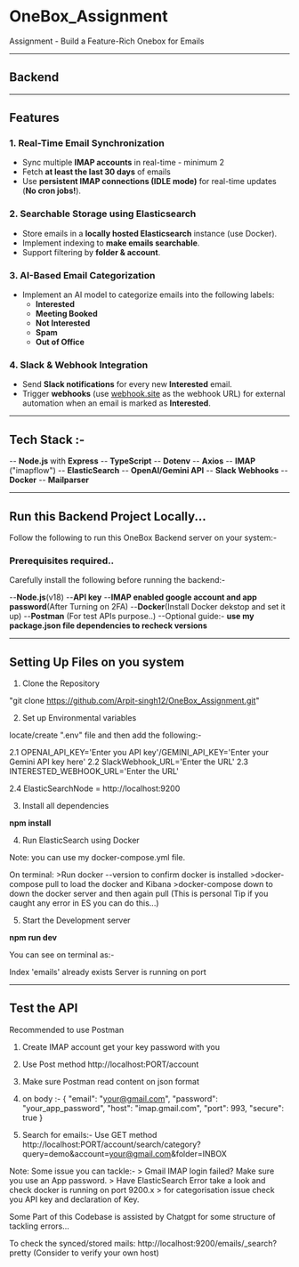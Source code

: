 # OneBox_Assignment
Assignment - Build a Feature-Rich Onebox for Emails

---

## Backend


---


## Features

### **1. Real-Time Email Synchronization**

- Sync multiple **IMAP accounts** in real-time - minimum 2
- Fetch **at least the last 30 days** of emails
- Use **persistent IMAP connections (IDLE mode)** for real-time updates (**No cron jobs!**).

### **2. Searchable Storage using Elasticsearch**

- Store emails in a **locally hosted Elasticsearch** instance (use Docker).
- Implement indexing to **make emails searchable**.
- Support filtering by **folder & account**.

### **3. AI-Based Email Categorization**

- Implement an AI model to categorize emails into the following labels:
    - **Interested**
    - **Meeting Booked**
    - **Not Interested**           
    - **Spam**
    - **Out of Office**

### **4. Slack & Webhook Integration**

- Send **Slack notifications** for every new **Interested** email.
- Trigger **webhooks** (use [webhook.site](https://webhook.site) as the webhook URL) for external automation when an email is marked as **Interested**.


---


## Tech Stack :-

-- **Node.js** with **Express**
-- **TypeScript**
-- **Dotenv**
-- **Axios**
-- **IMAP** ("imapflow")
-- **ElasticSearch**
-- **OpenAI/Gemini API**
-- **Slack Webhooks**
-- **Docker**
-- **Mailparser**


---


## Run this Backend Project Locally...

Follow the following to run this OneBox Backend server on your system:-

###  Prerequisites required..

Carefully install the following before running the backend:-

--**Node.js**(v18)
--**API key**
--**IMAP enabled google account and app password**(After Turning on 2FA)
--**Docker**(Install Docker dekstop and set it up)
--**Postman** (For test APIs purpose..)
--Optional guide:- **use my package.json file dependencies to recheck versions**


-----------------------------------------------------------------------------------------------------------------------------------------

## Setting Up Files on you system


1. Clone the Repository

"git clone https://github.com/Arpit-singh12/OneBox_Assignment.git"

2. Set up Environmental variables

locate/create ".env" file and then add the following:-

2.1 OPENAI_API_KEY='Enter you API key'/GEMINI_API_KEY='Enter your Gemini API key here'
2.2 SlackWebhook_URL='Enter the URL'
2.3 INTERESTED_WEBHOOK_URL='Enter the URL'

2.4 ElasticSearchNode = http://localhost:9200

3. Install all dependencies

**npm install**

4. Run ElasticSearch using Docker

Note: you can use my docker-compose.yml file.

On terminal:
    >Run docker --version to confirm docker is installed
    >docker-compose pull to load the docker and Kibana
    >docker-compose down to down the docker server and then again pull
    (This is personal Tip if you caught any error in ES you can do this...)

5. Start the Development server

**npm run dev**

You can see on terminal as:-

Index 'emails' already exists
Server is running on port <PORT>


-----------------------------------------------------------------------------------------------------------------------------------------
## Test the API

Recommended to use Postman

1. Create IMAP account get your key password with you
2. Use Post method http://localhost:PORT/account

3. Make sure Postman read content on json format

4. on body :-
{
  "email": "your@gmail.com",
  "password": "your_app_password",
  "host": "imap.gmail.com",
  "port": 993,
  "secure": true
}


5. Search for emails:-
Use GET method http://localhost:PORT/account/search/category?query=demo&account=your@gmail.com&folder=INBOX


Note:
    Some issue you can tackle:-
    > Gmail IMAP login failed? Make sure you use an App password.
    > Have ElasticSearch Error take a look and check docker is running on port 9200.x
    > for categorisation issue check you API key and declaration of Key.




Some Part of this Codebase is assisted by Chatgpt for some structure of tackling errors...

































To check the synced/stored mails: http://localhost:9200/emails/_search?pretty (Consider to verify your own host)
